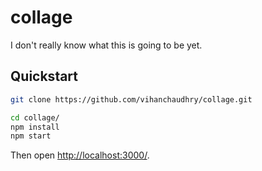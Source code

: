# collage

I don't really know what this is going to be yet.

## Quickstart

```sh
git clone https://github.com/vihanchaudhry/collage.git

cd collage/
npm install
npm start
```

Then open [http://localhost:3000/](http://localhost:3000/).
